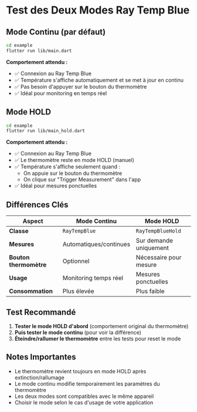 # Test des Deux Modes Ray Temp Blue

## Mode Continu (par défaut)

```bash
cd example
flutter run lib/main.dart
```

**Comportement attendu :**
- ✅ Connexion au Ray Temp Blue
- ✅ Température s'affiche automatiquement et se met à jour en continu
- ✅ Pas besoin d'appuyer sur le bouton du thermomètre
- ✅ Idéal pour monitoring en temps réel

## Mode HOLD

```bash
cd example
flutter run lib/main_hold.dart
```

**Comportement attendu :**
- ✅ Connexion au Ray Temp Blue
- ✅ Le thermomètre reste en mode HOLD (manuel)
- ✅ Température s'affiche seulement quand :
  - On appuie sur le bouton du thermomètre
  - On clique sur "Trigger Measurement" dans l'app
- ✅ Idéal pour mesures ponctuelles

## Différences Clés

| Aspect | Mode Continu | Mode HOLD |
|--------|--------------|-----------|
| **Classe** | `RayTempBlue` | `RayTempBlueHold` |
| **Mesures** | Automatiques/continues | Sur demande uniquement |
| **Bouton thermomètre** | Optionnel | Nécessaire pour mesure |
| **Usage** | Monitoring temps réel | Mesures ponctuelles |
| **Consommation** | Plus élevée | Plus faible |

## Test Recommandé

1. **Tester le mode HOLD d'abord** (comportement original du thermomètre)
2. **Puis tester le mode continu** (pour voir la différence)
3. **Éteindre/rallumer le thermomètre** entre les tests pour reset le mode

## Notes Importantes

- Le thermomètre revient toujours en mode HOLD après extinction/rallumage
- Le mode continu modifie temporairement les paramètres du thermomètre
- Les deux modes sont compatibles avec le même appareil
- Choisir le mode selon le cas d'usage de votre application
